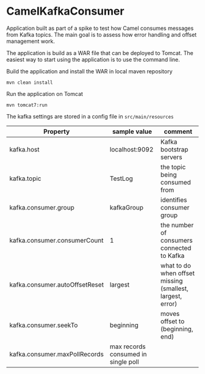 # CamelKafkaConsumer
Application built as part of a spike to test how Camel consumes messages from Kafka topics.
The main goal is to assess how error handling and offset management work. 

The application is build as a WAR file that can be deployed to Tomcat. 
The easiest way to start using the application is to use the command line.

Build the application and install the WAR in local maven repository 

	mvn clean install
	
Run the application on Tomcat

	mvn tomcat7:run
  
The kafka settings are stored in a config file in `src/main/resources`

| Property  | sample value | comment |
| ------------- | ------------- | ------------- |
| kafka.host  | localhost:9092  | Kafka bootstrap servers
| kafka.topic  | TestLog  | the topic being consumed from
| kafka.consumer.group  | kafkaGroup  | identifies consumer group
| kafka.consumer.consumerCount  | 1  | the number of consumers connected to Kafka
| kafka.consumer.autoOffsetReset | largest | what to do when offset missing (smallest, largest, error)
| kafka.consumer.seekTo | beginning | moves offset to (beginning, end)
| kafka.consumer.maxPollRecords | max records consumed in single poll 
